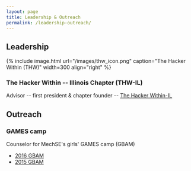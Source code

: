 ```yaml
---
layout: page
title: Leadership & Outreach
permalink: /leadership-outreach/
---
```


## Leadership

{% include image.html url="/images/thw_icon.png" caption="The Hacker Within (THW)" width=300 align="right" %}

### The Hacker Within -- Illinois Chapter (THW-IL)

Advisor -- first president & chapter founder -- [The Hacker Within-IL](/leadership-outreach/thw/)

## Outreach

### GAMES camp

Counselor for MechSE's girls' GAMES camp (GBAM)

- [2016 GBAM](http://www.istem.illinois.edu/news/games.gbam.16.html)
- [2015 GBAM](https://mechanical.illinois.edu/news/gbam-campers-gain-awesome-experience-hands-fun)
